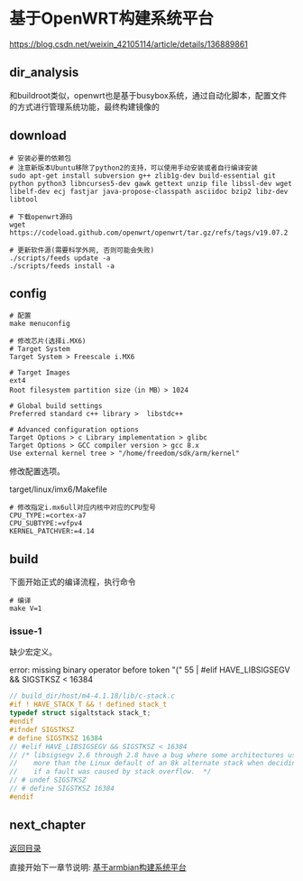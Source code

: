 # 基于OpenWRT构建系统平台

<https://blog.csdn.net/weixin_42105114/article/details/136889861>

## dir_analysis

和buildroot类似，openwrt也是基于busybox系统，通过自动化脚本，配置文件的方式进行管理系统功能，最终构建镜像的

## download

```shell
# 安装必要的依赖包
# 注意新版本Ubuntu移除了python2的支持，可以使用手动安装或者自行编译安装
sudo apt-get install subversion g++ zlib1g-dev build-essential git python python3 libncurses5-dev gawk gettext unzip file libssl-dev wget libelf-dev ecj fastjar java-propose-classpath asciidoc bzip2 libz-dev libtool

# 下载openwrt源码
wget https://codeload.github.com/openwrt/openwrt/tar.gz/refs/tags/v19.07.2

# 更新软件源(需要科学外网, 否则可能会失败)
./scripts/feeds update -a
./scripts/feeds install -a
```

## config

```shell
# 配置
make menuconfig

# 修改芯片(选择i.MX6)
# Target System
Target System > Freescale i.MX6

# Target Images
ext4
Root filesystem partition size（in MB）> 1024

# Global build settings
Preferred standard c++ library >  libstdc++

# Advanced configuration options
Target Options > c Library implementation > glibc
Target Options > GCC compiler version > gcc 8.x
Use external kernel tree > "/home/freedom/sdk/arm/kernel"
```

修改配置选项。

target/linux/imx6/Makefile

```shell
# 修改指定i.mx6ull对应内核中对应的CPU型号
CPU_TYPE:=cortex-a7
CPU_SUBTYPE:=vfpv4
KERNEL_PATCHVER:=4.14
```

## build

下面开始正式的编译流程，执行命令

```shell
# 编译
make V=1
```

### issue-1

缺少宏定义。

error: missing binary operator before token "("
   55 | #elif HAVE_LIBSIGSEGV && SIGSTKSZ < 16384

```c
// build_dir/host/m4-4.1.18/lib/c-stack.c
#if ! HAVE_STACK_T && ! defined stack_t
typedef struct sigaltstack stack_t;
#endif
#ifndef SIGSTKSZ
# define SIGSTKSZ 16384
// #elif HAVE_LIBSIGSEGV && SIGSTKSZ < 16384
// /* libsigsegv 2.6 through 2.8 have a bug where some architectures use
//    more than the Linux default of an 8k alternate stack when deciding
//    if a fault was caused by stack overflow.  */
// # undef SIGSTKSZ
// # define SIGSTKSZ 16384
#endif
```

## next_chapter

[返回目录](../README.md)

直接开始下一章节说明: [基于armbian构建系统平台](./ch02-15.rootfs_armbian.md)
